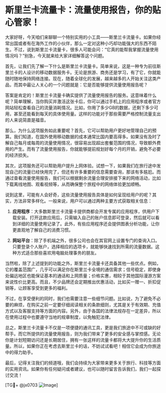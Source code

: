# 斯里兰卡流量卡：流量使用报告，你的贴心管家！

大家好呀，今天咱们来聊聊一个特别实用的小工具——斯里兰卡流量卡。如果你经常出国或者有在海外工作的小伙伴，那么一定对这种小巧却功能强大的东西不陌生。不过，说到斯里兰卡流量卡，很多人可能会问：“它真的能帮我掌握流量使用情况吗？”别急，今天就来给大家详细解答这个问题。

首先，让我们先了解一下什么是斯里兰卡流量卡。简单来说，这是一种专为前往斯里兰卡的人设计的移动数据服务卡。无论是旅游、商务还是学习，有了它，你就能随时随地保持网络连接。现在，随着全球化的发展，越来越多的人开始关注这类产品，而其中最让人关心的一个问题就是：它是否能够提供流量使用报告呢？

答案是肯定的！斯里兰卡流量卡确实提供了流量使用报告的服务。这意味着什么呢？简单理解，当你购买并激活这张卡后，你可以通过手机上的应用程序或者官方网站轻松查看自己的流量消耗情况。比如，你用了多少GB的数据，还剩下多少可用，甚至还能看到每天的具体使用量。这样的功能对于那些需要严格控制流量支出的人来说简直是福音。

那么，为什么这项服务如此重要呢？首先，它可以帮助用户更好地管理自己的预算。我们知道，在国外使用移动数据的成本通常比国内要高得多。如果没有及时了解自己每月或每周的流量使用情况，很容易出现超出套餐范围的情况，导致额外费用的产生。而有了流量使用报告，你就能够提前规划好每个月的开销，避免不必要的经济损失。

其次，这项服务还可以帮助用户提升上网体验。试想一下，如果我们在旅行途中发现自己的流量已经快用完了，但还有许多重要的信息需要查询，那该有多尴尬。而通过查看流量使用报告，我们可以根据剩余流量合理安排接下来的网络活动，比如下载离线地图、观看视频等，从而确保整个旅程中的网络体验更加顺畅。

说到这里，可能有人会好奇，这些流量使用报告具体是如何呈现给用户的呢？其实，方法非常多样化。一般来说，用户可以通过两种主要方式获取相关信息：

1. **应用程序**：大多数斯里兰卡流量卡提供商都会开发专属的应用程序，供用户下载安装。打开这款应用后，只需输入自己的账户信息即可登录，然后就可以看到详细的流量使用记录了。此外，有些应用程序还会提供图表分析功能，让你更直观地了解自己的消费习惯。

2. **网站平台**：除了手机端之外，很多公司也会在其官网上设置专门的查询入口。只要登录个人账户，选择相应的选项卡，就能够快速找到所需的流量数据。这种方式适合那些喜欢用电脑处理事务的朋友。

当然啦，除了上述提到的功能之外，斯里兰卡流量卡还具备其他一些优点。例如，它的覆盖范围广，几乎可以满足你在斯里兰卡全境的通信需求；信号稳定，即使身处偏远地区也能保证基本的通话和上网质量；价格实惠，相较于其他国际漫游方案来说性价比更高。而且，不少品牌还会定期推出优惠活动，比如买一赠一、折扣促销等，让顾客享受到更多的福利。

不过，在享受便利的同时，我们也需要注意一些细节问题。比如说，为了避免不必要的麻烦，在购买之前一定要仔细阅读相关的条款细则，尤其是关于有效期、充值方式以及客服支持等方面的内容。另外，由于各国的法律法规存在一定差异，所以在使用过程中也要遵守当地的规章制度，以免触犯法律。

总之，斯里兰卡流量卡不仅是一项便捷的通讯工具，更是我们旅途中不可或缺的好帮手。而它所提供的流量使用报告，则为我们带来了更多的安全感与掌控感。无论你是计划短期访问还是长期居住，拥有一张这样的流量卡都将大大提升你的生活质量。所以，如果你正在考虑去斯里兰卡的话，不妨试试看吧！相信它会成为你旅途中的得力助手。

最后，记得关注我们的频道哦，我们会持续为大家带来更多关于旅行、科技等方面的实用资讯。如果你有任何疑问或者建议，也可以随时留言告诉我们，我们一起探讨交流！

[TG💪+ @jx0703 ![Image](https://github.com/user-attachments/assets/dbca1d08-cadb-493c-b0ec-ad6f7a83f270)]